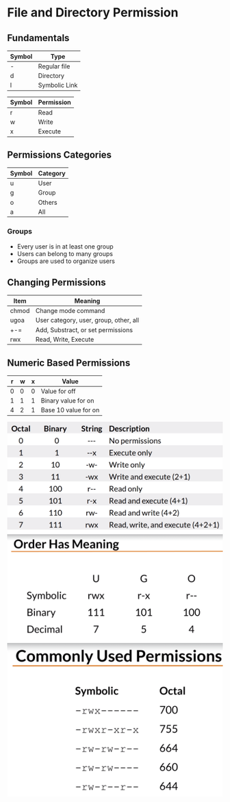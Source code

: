# File and Directory Permission

## Fundamentals
| Symbol | Type |
| ----------- | ----------- |
| - | Regular file |
| d | Directory |
| l | Symbolic Link |

| Symbol | Permission |
| ----------- | ----------- |
| r | Read |
| w | Write |
| x | Execute |

## Permissions Categories
| Symbol | Category |
| ----------- | ----------- |
| u | User |
| g | Group |
| o | Others |
| a | All |


### Groups
- Every user is in at least one group
- Users can belong to many groups
- Groups are used to organize users

## Changing Permissions
| Item | Meaning |
| ----------- | ----------- |
| chmod | Change mode command |
| ugoa | User category, user, group, other, all |
| +-= | Add, Substract, or set permissions |
| rwx | Read, Write, Execute |


## Numeric Based Permissions
| r | w | x | Value
| ----- | ----- | ----- | ----- |
| 0 | 0 | 0 | Value for off |
| 1 | 1 | 1 | Binary value for on |
| 4 | 2 | 1 | Base 10 value for on |

![Alt text](image.png)
![Alt text](image-2.png)
![Alt text](image-3.png)

